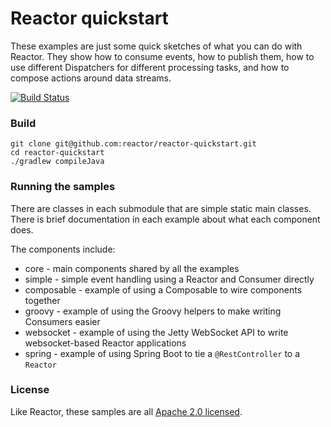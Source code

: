 # Reactor quickstart

These examples are just some quick sketches of what you can do with Reactor. They show how to consume events, how to publish them, how to use different Dispatchers for different processing tasks, and how to compose actions around data streams.

[![Build Status](https://drone.io/github.com/reactor/reactor-quickstart/status.png)](https://drone.io/github.com/reactor/reactor-quickstart/latest)

### Build

    git clone git@github.com:reactor/reactor-quickstart.git
    cd reactor-quickstart
    ./gradlew compileJava

### Running the samples

There are classes in each submodule that are simple static main classes. There is brief documentation in each example about what each component does.

The components include:

* core - main components shared by all the examples
* simple - simple event handling using a Reactor and Consumer directly
* composable - example of using a Composable to wire components together
* groovy - example of using the Groovy helpers to make writing Consumers easier
* websocket - example of using the Jetty WebSocket API to write websocket-based Reactor applications
* spring - example of using Spring Boot to tie a `@RestController` to a `Reactor`

### License

Like Reactor, these samples are all [Apache 2.0 licensed](http://www.apache.org/licenses/LICENSE-2.0.html).

